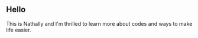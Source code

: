 ## Hello 
<p>This is Nathally and I'm thrilled to learn more about codes and ways to make life easier.</p>
